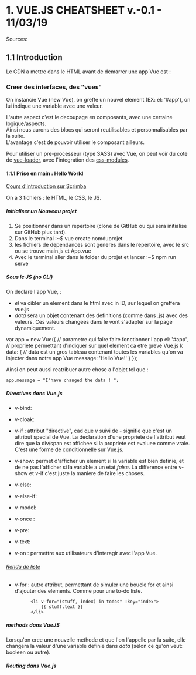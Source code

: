 # 1. VUE.JS CHEATSHEET v.-0.1 - 11/03/19

Sources:

## 1.1 Introduction  

Le CDN a mettre dans le HTML avant de demarrer une app Vue est :  

*<script src="https://cdn.jsdelivr.net/npm/vue/dist/vue.js"></script>*

### Creer des interfaces, des "vues"

On instancie Vue (new Vue), on greffe un nouvel element (EX: el: '#app'), on lui indique une variable avec une valeur.

L'autre aspect c'est le decoupage en composants, avec une certaine logique/aspects.  
Ainsi nous aurons des blocs qui seront reutilisables et personnalisables par la suite.  
L'avantage c'est de pouvoir utiliser le composant ailleurs.

<!-- La facon de fonctionner ce sont des petites methodes assez simples.
Une page vue.js fonctionne avec des composants 

@click = c'est un raccourci vue.js qui va permettre d'appeller une methode situee dans le scrips 'methods'

// au lieu de reflechir avec des "if" on met directement dans le html vue-show ou autre pour avoir le display de ce qu'on veut.  -->

Pour utiliser un pre-processeur (type SASS) avec Vue, on peut voir du cote de [vue-loader](https://github.com/vuejs/vue-loader), avec l'integration des [css-modules](https://vue-loader.vuejs.org/guide/css-modules.html#usage).  

#### 1.1.1 Prise en main : Hello World

[Cours d'introduction sur Scrimba](https://scrimba.com/p/pXKqta/cQ3QVcr)

On a 3 fichiers : le HTML, le CSS, le JS.


##### Initialiser un Nouveau projet 

1) Se positionner dans un repertoire (clone de GitHub ou qui sera initialise sur GitHub plus tard).
2) Dans le terminal :~$ vue create nomduprojet
3) les fichiers de dependances sont generes dans le repertoire, avec le src ou se trouve main.js et App.vue
4) Avec le terminal aller dans le folder du projet et lancer :~$ npm run serve

##### Sous le JS (no CLI)

On declare l'app Vue, :

- *el* va cibler un element dans le html avec in ID, sur lequel on greffera vue.js
- *data* sera un objet contenant des definitions (comme dans .js) avec des valeurs. Ces valeurs changees dans le vont s'adapter sur la page dynamiquement.

var app = new Vue({  // parametre qui faire faire fonctionner l'app
    el: '#app', // propriete permettant d'indiquer sur quel element ca etre greve Vue.js k
    data: { // data est un gros tableau contenant toutes les variables qu'on va injecter dans notre app Vue
        message: 'Hello Vue!'
    }
});

Ainsi on peut aussi reatribuer autre chose a l'objet tel que :

    app.message = "I'have changed the data ! ";

##### Directives dans Vue.js

- v-bind: 

- v-cloak:

- v-if : attribut "directive", cad que *v* suivi de *-* signifie que c'est un attribut special de Vue. La declaration d'une propriete de l'attribut veut dire que la div/span est affichee si la propriete est evaluee comme vraie.  
C'est une forme de conditionnelle sur Vue.js.  

- v-show: permet d'afficher un element si la variable est bien definie, et de ne pas l'afficher si la variable a un etat *false*. La difference entre v-show et v-if c'est juste la maniere de faire les choses.  

- v-else: 

- v-else-if:

- v-model: 

- v-once : 

- v-pre: 

- v-text: 

- v-on : permettre aux utilisateurs d'interagir avec l'app Vue.

###### [Rendu de liste](https://fr.vuejs.org/v2/guide/list.html)

- v-for : autre attribut, permettant de simuler une boucle for et ainsi d'ajouter des elements. Comme pour une to-do liste.  

            <li v-for="(stuff, index) in todos" :key="index">
                {{ stuff.text }}
            </li>

##### *methods* dans VueJS

Lorsqu'on cree une nouvelle methode et que l'on l'appelle par la suite, elle changera la valeur d'une variable definie dans *data* (selon ce qu'on veut: booleen ou autre).

##### Routing dans Vue.js

